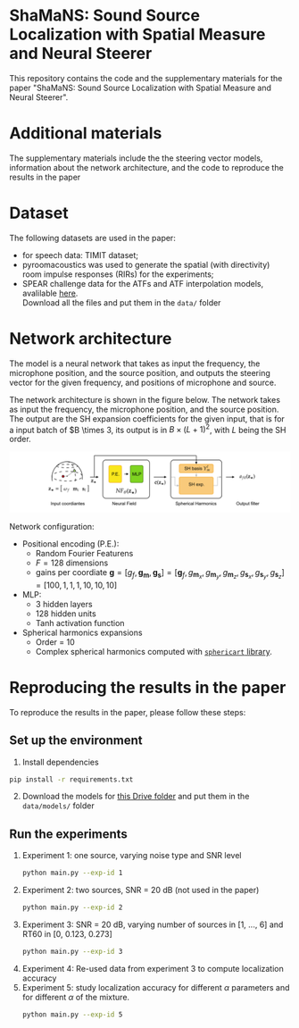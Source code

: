 # ShaMaNS: Sound Source Localization with Spatial Measure and Neural Steerer

This repository contains the code and the supplementary materials for the paper "ShaMaNS: Sound Source Localization with Spatial Measure and Neural Steerer".

# Additional materials

The supplementary materials include the the steering vector models, 
information about the network architecture,
and the code to reproduce the results in the paper

# Dataset

The following datasets are used in the paper:
- for speech data: TIMIT dataset;
- pyroomacoustics was used to generate the spatial (with directivity) room impulse responses (RIRs) for the experiments;
- SPEAR challenge data for the ATFs and ATF interpolation models, avalilable [here](https://drive.google.com/drive/folders/1TNzmW4RWqV4RMq-mVSH2hSedDv3HOtsU?usp=sharing).  
  Download all the files and put them in the `data/` folder

# Network architecture

The model is a neural network that takes as input the frequency, the microphone position, and the source position, and outputs the steering vector for the given frequency, and positions of microphone and source.

The network architecture is shown in the figure below. 
The network takes as input the frequency, the microphone position, and the source position. The output are the SH expansion coefficients for the given input, that is for a input batch of $B \times 3, its output is in $B \times (L+1)^2$, with $L$ being the SH order.

![network](data/figures/network_white_bg.png)

Network configuration:
- Positional encoding (P.E.):
  - Random Fourier Featurens
  - $F = 128$ dimensions
  - gains per coordiate $\mathbf{g} = [g_f, \mathbf{g}_{\mathbf{m}},\mathbf{g}_{\mathbf{s}}] = [\mathbf{g}_f, g_{\mathbf{m}_x},g_{\mathbf{m}_y},g_{\mathbf{m}_z},g_{\mathbf{s}_x},g_{\mathbf{s}_y},g_{\mathbf{s}_z}] = [100, 1, 1, 1, 10, 10, 10]$
- MLP: 
  - 3 hidden layers
  - 128 hidden units
  - Tanh activation function
- Spherical harmonics expansions
  - Order = 10
  - Complex spherical harmonics computed with [`sphericart` library](https://sphericart.readthedocs.io/en/latest/).

        

# Reproducing the results in the paper

To reproduce the results in the paper, please follow these steps:

## Set up the environment

1. Install dependencies
```bash
pip install -r requirements.txt
```

2. Download the models for [this Drive folder](https://drive.google.com/drive/folders/1TNzmW4RWqV4RMq-mVSH2hSedDv3HOtsU?usp=drive_link) and put them in the `data/models/` folder

## Run the experiments

1. Experiment 1: one source, varying noise type and SNR level
    ```bash
    python main.py --exp-id 1
    ```
2. Experiment 2: two sources, SNR = 20 dB (not used in the paper)
    ```bash
    python main.py --exp-id 2
    ```
3. Experiment 3: SNR  = 20 dB, varying number of sources in [1, ..., 6] and RT60 in [0, 0.123, 0.273]
    ```bash
    python main.py --exp-id 3
    ```
4. Experiment 4: Re-used data from experiment 3 to compute localization accuracy
5. Experiment 5: study localization accuracy for different $\alpha$ parameters and for different $\alpha$ of the mixture.
    ```bash
    python main.py --exp-id 5
    ```